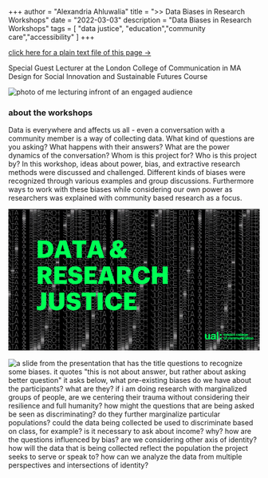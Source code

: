+++
author = "Alexandria Ahluwalia"
title = ">> Data Biases in Research Workshops"
date = "2022-03-03"
description = "Data Biases in Research Workshops"
tags = [
    "data justice",
    "education","community care","accessibility"
]
+++

<a href="https://lexahl.github.io/maie/txt/databias.txt" target="_blank">click here for a plain text file of this page →</a>


Special Guest Lecturer at the London College of Communication in MA Design for Social Innovation and Sustainable Futures Course

![photo of me lecturing infront of an engaged audience](https://lexahl.github.io/maie/img/teach1.png "me teaching")

<h3>about the workshops</h2>

Data is everywhere and affects us all - even a conversation with a community member is a way of collecting data. What kind of questions are you asking? What happens with their answers? What are the power dynamics of the conversation? Whom is this project for? Who is this project by? In this workshop, ideas about power, bias, and extractive research methods were discussed and challenged. Different kinds of biases were recognized through various examples and group discussions. Furthermore ways to work with these biases while considering our own power as researchers was explained with community based research as a focus. 

![slide 1 of the workshop, green text that says data and research justice over a black and white background with the same text](/img/workshop1.png "Title")

![a slide from the presentation that has the title questions to recognize some biases. it quotes "this is not about answer, but rather about asking better question" it asks below, what pre-existing biases do we have about the participants? what are they? if i am doing research with marginalized groups of people, are we centering their trauma without considering their resilience and full humanity? how might the questions that are being asked be seen as discriminating? do they further marginalize particular populations? could the data being collected be used to discriminate based on class, for example? is it necessary to ask about income? why? how are the questions influenced by bias? are we considering other axis of identity? how will the data that is being collected reflect the population the project seeks to serve or speak to? how can we analyze the data from multiple perspectives and intersections of identity?](/img/workshop2.png "Questions to recognize some biases")

